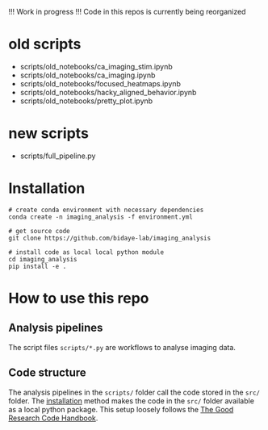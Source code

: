 !!! Work in progress !!!
Code in this repos is currently being reorganized

# old scripts
- scripts/old_notebooks/ca_imaging_stim.ipynb
- scripts/old_notebooks/ca_imaging.ipynb
- scripts/old_notebooks/focused_heatmaps.ipynb
- scripts/old_notebooks/hacky_aligned_behavior.ipynb
- scripts/old_notebooks/pretty_plot.ipynb

# new scripts
- scripts/full_pipeline.py


# Installation

```
# create conda environment with necessary dependencies
conda create -n imaging_analysis -f environment.yml

# get source code
git clone https://github.com/bidaye-lab/imaging_analysis

# install code as local local python module
cd imaging_analysis
pip install -e .
```

# How to use this repo
## Analysis pipelines
The script files `scripts/*.py` are workflows to analyse imaging data.

## Code structure
The analysis pipelines in the `scripts/` folder
call the code stored in the `src/` folder.
The [installation](#installation) method makes the code in the `src/` folder
available as a local python package.
This setup loosely follows the [The Good Research Code Handbook](https://goodresearch.dev/s).

